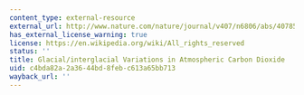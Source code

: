 ```yaml
---
content_type: external-resource
external_url: http://www.nature.com/nature/journal/v407/n6806/abs/407859a0.html
has_external_license_warning: true
license: https://en.wikipedia.org/wiki/All_rights_reserved
status: ''
title: Glacial/interglacial Variations in Atmospheric Carbon Dioxide
uid: c4bda82a-2a36-44bd-8feb-c613a65bb713
wayback_url: ''
---
```


